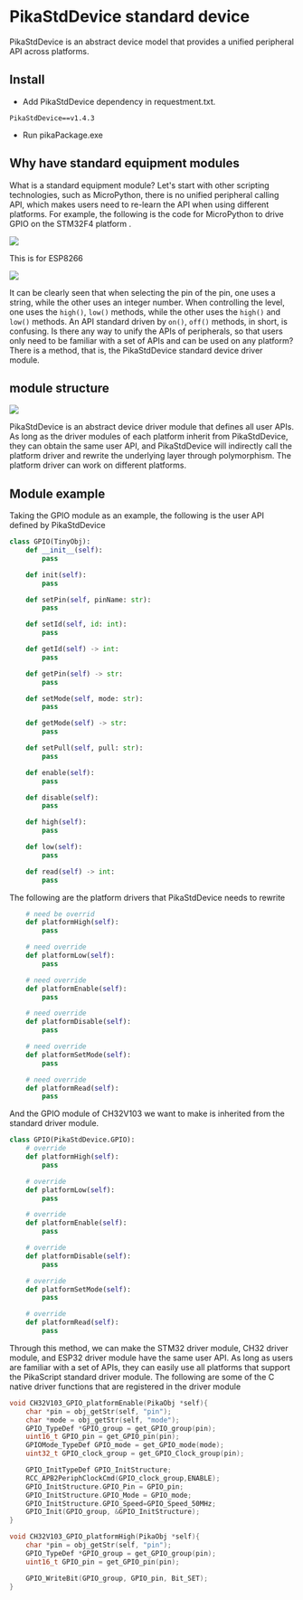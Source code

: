 # PikaStdDevice standard device

PikaStdDevice is an abstract device model that provides a unified peripheral API across platforms.
## Install

- Add PikaStdDevice dependency in requestment.txt.
````
PikaStdDevice==v1.4.3
````

- Run pikaPackage.exe
## Why have standard equipment modules
What is a standard equipment module? Let's start with other scripting technologies, such as MicroPython, there is no unified peripheral calling API, which makes users need to re-learn the API when using different platforms. For example, the following is the code for MicroPython to drive GPIO on the STM32F4 platform .

![](assets/1638495380966-02a52d33-9986-401c-a7e1-136ce71ad53e.webp)

This is for ESP8266

![](assets/1638495381179-e6afcca5-7f32-4a2f-a531-10f6b106db15.webp)

It can be clearly seen that when selecting the pin of the pin, one uses a string, while the other uses an integer number. When controlling the level, one uses the `high()`, `low()` methods, while the other uses the `high()` and `low()` methods. An API standard driven by `on()`, `off()` methods, in short, is confusing.
Is there any way to unify the APIs of peripherals, so that users only need to be familiar with a set of APIs and can be used on any platform?
There is a method, that is, the PikaStdDevice standard device driver module.

## module structure

![](https://user-images.githubusercontent.com/88232613/171090021-2c5667b2-4656-4e44-9ade-f869e047007e.png)

PikaStdDevice is an abstract device driver module that defines all user APIs. As long as the driver modules of each platform inherit from PikaStdDevice, they can obtain the same user API, and PikaStdDevice will indirectly call the platform driver and rewrite the underlying layer through polymorphism. The platform driver can work on different platforms.

## Module example

Taking the GPIO module as an example, the following is the user API defined by PikaStdDevice

``` python
class GPIO(TinyObj):
    def __init__(self):
        pass

    def init(self):
        pass

    def setPin(self, pinName: str):
        pass

    def setId(self, id: int):
        pass

    def getId(self) -> int:
        pass

    def getPin(self) -> str:
        pass

    def setMode(self, mode: str):
        pass

    def getMode(self) -> str:
        pass

    def setPull(self, pull: str):
        pass

    def enable(self):
        pass

    def disable(self):
        pass

    def high(self):
        pass

    def low(self):
        pass

    def read(self) -> int:
        pass

````



The following are the platform drivers that PikaStdDevice needs to rewrite

``` python
    # need be overrid
    def platformHigh(self):
        pass

    # need override
    def platformLow(self):
        pass

    # need override
    def platformEnable(self):
        pass

    # need override
    def platformDisable(self):
        pass

    # need override
    def platformSetMode(self):
        pass

    # need override
    def platformRead(self):
        pass
````

And the GPIO module of CH32V103 we want to make is inherited from the standard driver module.

``` python
class GPIO(PikaStdDevice.GPIO):
    # override
    def platformHigh(self):
        pass

    # override
    def platformLow(self):
        pass

    # override
    def platformEnable(self):
        pass

    # override
    def platformDisable(self):
        pass

    # override
    def platformSetMode(self):
        pass

    # override
    def platformRead(self):
        pass
````

Through this method, we can make the STM32 driver module, CH32 driver module, and ESP32 driver module have the same user API. As long as users are familiar with a set of APIs, they can easily use all platforms that support the PikaScript standard driver module.
The following are some of the C native driver functions that are registered in the driver module

```` C
void CH32V103_GPIO_platformEnable(PikaObj *self){
    char *pin = obj_getStr(self, "pin");
    char *mode = obj_getStr(self, "mode");
    GPIO_TypeDef *GPIO_group = get_GPIO_group(pin);
    uint16_t GPIO_pin = get_GPIO_pin(pin);
    GPIOMode_TypeDef GPIO_mode = get_GPIO_mode(mode);
    uint32_t GPIO_clock_group = get_GPIO_Clock_group(pin);

    GPIO_InitTypeDef GPIO_InitStructure;
    RCC_APB2PeriphClockCmd(GPIO_clock_group,ENABLE);
    GPIO_InitStructure.GPIO_Pin = GPIO_pin;
    GPIO_InitStructure.GPIO_Mode = GPIO_mode;
    GPIO_InitStructure.GPIO_Speed=GPIO_Speed_50MHz;
    GPIO_Init(GPIO_group, &GPIO_InitStructure);
}

void CH32V103_GPIO_platformHigh(PikaObj *self){
    char *pin = obj_getStr(self, "pin");
    GPIO_TypeDef *GPIO_group = get_GPIO_group(pin);
    uint16_t GPIO_pin = get_GPIO_pin(pin);

    GPIO_WriteBit(GPIO_group, GPIO_pin, Bit_SET);
}
````
